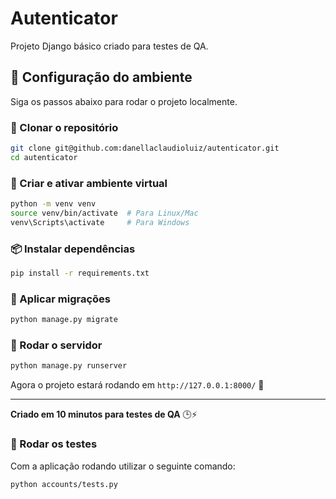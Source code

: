 # Autenticator

Projeto Django básico criado para testes de QA.

## 🚀 Configuração do ambiente

Siga os passos abaixo para rodar o projeto localmente.

### 📌 Clonar o repositório

```bash
git clone git@github.com:danellaclaudioluiz/autenticator.git
cd autenticator
```

### 🐍 Criar e ativar ambiente virtual

```bash
python -m venv venv
source venv/bin/activate  # Para Linux/Mac
venv\Scripts\activate     # Para Windows
```

### 📦 Instalar dependências

```bash
pip install -r requirements.txt
```

### 🔄 Aplicar migrações

```bash
python manage.py migrate
```

### 🚀 Rodar o servidor

```bash
python manage.py runserver
```

Agora o projeto estará rodando em `http://127.0.0.1:8000/` 🎉

---

**Criado em 10 minutos para testes de QA** 🕒⚡

### 🚀 Rodar os testes
Com a aplicação rodando utilizar o seguinte comando:
```bash
python accounts/tests.py
```
